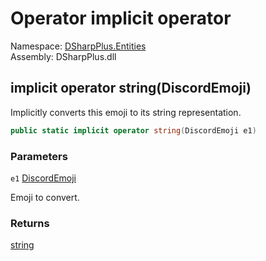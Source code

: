 # Operator implicit operator

Namespace: [DSharpPlus.Entities](DSharpPlus.Entities.md)  
Assembly: DSharpPlus.dll

## <a id="DSharpPlus_Entities_DiscordEmoji_op_Implicit_DSharpPlus_Entities_DiscordEmoji__System_String"></a>implicit operator string\(DiscordEmoji\)

Implicitly converts this emoji to its string representation.

```csharp
public static implicit operator string(DiscordEmoji e1)
```

### Parameters

`e1` [DiscordEmoji](DSharpPlus.Entities.DiscordEmoji.md)

Emoji to convert.

### Returns

[string](https://learn.microsoft.com/dotnet/api/system.string)

